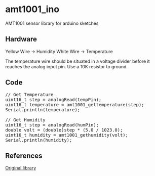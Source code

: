 # amt1001_ino

AMT1001 sensor library for arduino sketches

## Hardware

Yellow Wire -> Humidity
White Wire -> Temperature

The temperature wire should be situated in a voltage divider before it reaches the analog input pin. Use a 10K resistor to ground.

## Code

<pre>
// Get Temperature
uint16_t step = analogRead(tempPin);
uint16_t temperature = amt1001_gettemperature(step);
Serial.println(temperature);

// Get Humidity
uint16_t step = analogRead(humPin);
double volt = (double)step * (5.0 / 1023.0);
uint16_t humidity = amt1001_gethumidity(volt);
Serial.println(humidity);
</pre>

## References

[Original library](http://davidegironi.blogspot.com/2013/07/amt1001-humidity-and-temperature-sensor.html#.VXOzO5Tve00)


